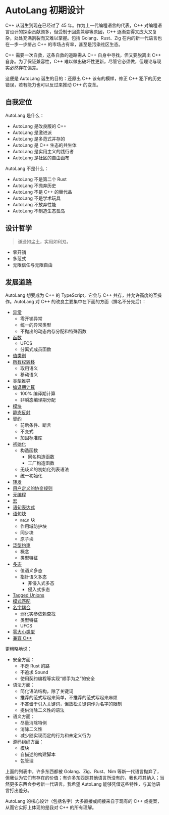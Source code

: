 # AutoLang 初期设计

C++ 从诞生到现在已经过了 45 年。作为上一代编程语言的代表，C++ 对编程语言设计的探索贡献颇多，但受制于回溯兼容等原因，C++ 逐渐变得又庞大又复杂，处处充满割裂而又难以掌握。包括 Golang、Rust、Zig 在内的新一代语言也在一步一步挤占 C++ 的市场占有率，甚至是污染社区生态。

C++ 需要一次自救，这条自救的道路需从 C++ 自身中寻找，但又要脱离出 C++ 自身。为了保证兼容性，C++ 难以做出破坏性更新，尽管它必须做，但理论与现实必然存在偏差。

这便是 AutoLang 诞生的目的：还原出 C++ 该有的模样，修正 C++ 犯下的历史错误，若有能力也可以反过来推动 C++ 的变革。

## 自我定位

AutoLang 是什么：

- AutoLang 是改良版的 C++
- AutoLang 是激进派
- AutoLang 是多范式并存的
- AutoLang 是 C++ 生态的共生体
- AutoLang 是实用主义的践行者
- AutoLang 是社区的自由画布

AutoLang 不是什么：

- AutoLang 不是第二个 Rust
- AutoLang 不抛弃历史
- AutoLang 不是 C++ 的替代品
- AutoLang 不是学术玩具
- AutoLang 不放弃性能
- AutoLang 不制造生态孤岛

## 设计哲学

> 谦逊如尘土，实用如利刃。

- 零开销
- 多范式
- 无限信任与无限自由

## 发展道路

AutoLang 想要成为 C++ 的 TypeScript，它会与 C++ 共存，并允许高度的互操作。AutoLang 对 C++ 的改良主要集中在下面的方面（排名不分先后）：

- [异常](exceptions)
  - 零开销异常
  - 统一的异常类型
  - 不抛出的动态内存分配和特殊函数
- [函数](functions)
  - UFCS
  - 分离式成员函数
- [值类别](value-category)
- [所有权转移](moves)
  - 取用语义
  - 移动语义
- [类型推导](type-deduction)
- [编译期计算](consteval)
  - 100% 编译期计算
  - 非瞬态编译期分配
- [模块](modules)
- [静态反射](reflect)
- [契约](contracts)
  - 前后条件、断言
  - 不变式
  - 加固标准库
- [初始化](initialization)
  - 构造函数
    - 同名构造函数
    - 工厂构造函数
  - 无歧义的初始化列表语法
  - 统一初始化
- [转发](forwarding)
- [用户定义的协变规则](covariant)
- [元编程](metaprogramming)
- [宏](macros)
- [语句表达式](statement-expressions)
- [语句块](statement-blocks)
  - `main` 块
  - 作用域防护块
  - 同步块
  - 原子块
- [泛型约束](constraints)
  - 概念
  - 类型特征
- [多态](polymorphism)
  - 值语义多态
  - 指针语义多态
    - 非侵入式多态
    - 侵入式多态
- [Tagged Unions](tagged-unions)
- [模式匹配](pattern-matching)
- [名字耦合](name-coupling)
  - 弱化实参依赖查找
  - 类型特征
  - UFCS
- [零大小类型](zero-sized-types)
- [兼容 C++](cpp)

更粗略地说：

- 安全方面：
  - 不走 Rust 的路
  - 不追求 Sound
  - 使用契约编程等实现“顺手为之”的安全
- 语法方面：
  - 简化语法结构，除了关键词
  - 推荐的范式写起来简单，不推荐的范式写起来麻烦
  - 不吝啬于引入关键词，但放松关键词作为名字的限制
  - 提供消除二义性的语法
- 语义方面：
  - 尽量消除特例
  - 消除二义性
  - 减少随实现而定的行为和未定义行为
- 源码组织方面：
  - 模块
  - 自描述的构建脚本
  - 包管理

上面的列表中，许多东西都被 Golang、Zig、Rust、Nim 等新一代语言抛弃了，但我认为它们有存在的价值；有许多东西是其他语言所没有的，我也将其纳入；当然更多东西会参考新一代语言。我希望 AutoLang 能够凭借这些特性，与其他语言打出差分。

AutoLang 的核心设计（包括名字）大多直接或间接来自于现有的 C++ 或提案，从而它实际上体现的是我对 C++ 的所有理解。
